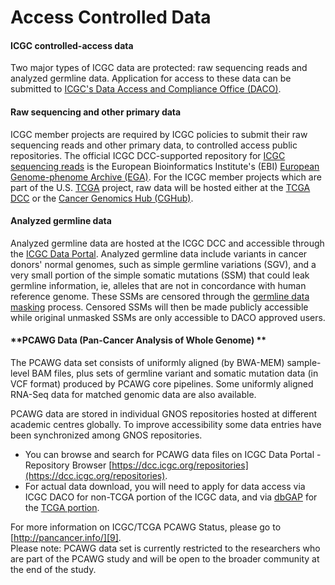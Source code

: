 # Access Controlled Data

#### **ICGC controlled-access data**

Two major types of ICGC data are protected: raw sequencing reads and analyzed germline data. Application for access to these data can be submitted to [ICGC's Data Access and Compliance Office (DACO)][1].

#### **Raw sequencing and other primary data**

ICGC member projects are required by ICGC policies to submit their raw sequencing reads and other primary data, to controlled access public repositories. The official ICGC DCC-supported repository for [ICGC sequencing reads][2] is the European Bioinformatics Institute's (EBI) [European Genome-phenome Archive (EGA)][3]. For the ICGC member projects which are part of the U.S. [TCGA][4] project, raw data will be hosted either at the [TCGA DCC][5] or the [Cancer Genomics Hub (CGHub)][6].

#### **Analyzed germline data**

Analyzed germline data are hosted at the ICGC DCC and accessible through the [ICGC Data Portal][7]. Analyzed germline data include variants in cancer donors' normal genomes, such as simple germline variations (SGV), and a very small portion of the simple somatic mutations (SSM) that could leak germline information, ie, alleles that are not in concordance with human reference genome. These SSMs are censored through the [germline data masking][8] process. Censored SSMs will then be made publicly accessible while original unmasked SSMs are only accessible to DACO approved users.

#### **PCAWG Data (Pan-Cancer Analysis of Whole Genome) **

The PCAWG data set consists of uniformly aligned (by BWA-MEM) sample-level BAM files, plus sets of germline variant and somatic mutation data (in VCF format) produced by PCAWG core pipelines. Some uniformly aligned RNA-Seq data for matched genomic data are also available.

PCAWG data are stored in individual GNOS repositories hosted at different academic centres globally. To improve accessibility some data entries have been synchronized among GNOS repositories.

* You can browse and search for PCAWG data files on ICGC Data Portal - Repository Browser [https://dcc.icgc.org/repositories](https://dcc.icgc.org/repositories).
* For actual data download, you will need to apply for data access via ICGC DACO for non-TCGA portion of the ICGC data, and via [dbGAP][10] for the [TCGA portion][11].

For more information on ICGC/TCGA PCAWG Status, please go to [http://pancancer.info/][9].  
Please note: PCAWG data set is currently restricted to the researchers who are part of the PCAWG study and will be open to the broader community at the end of the study.

[1]: http://icgc.org/daco
[2]: http://www.ebi.ac.uk/ega/dacs/EGAC00001000010
[3]: http://www.ebi.ac.uk/ega
[4]: http://cancergenome.nih.gov/
[5]: http://tcga-data.nci.nih.gov/
[6]: https://cghub.ucsc.edu/
[7]: http://dcc.icgc.org
[8]: methods#germline-data-masking
[9]: http://pancancer.info/
[10]: http://www.ncbi.nlm.nih.gov/projects/gap/cgi-bin/study.cgi?study_id=phs000178.v5.p5
[11]: https://tcga-data.nci.nih.gov/tcga/tcgaAccessTiers.jsp
